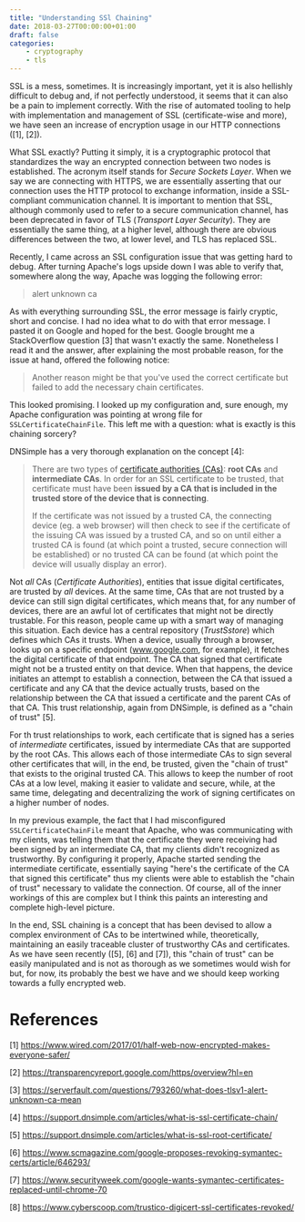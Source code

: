 ```yaml
---
title: "Understanding SSl Chaining"
date: 2018-03-27T00:00:00+01:00
draft: false
categories:
    - cryptography
    - tls
---
```


SSL is a mess, sometimes. It is increasingly important, yet it is also hellishly difficult to debug and, if not perfectly understood, it seems that it can also be a pain to implement correctly. With the rise of automated tooling to help with implementation and management of SSL (certificate-wise and more), we have seen an increase of encryption usage in our HTTP connections ([1], [2]).

What SSL exactly? Putting it simply, it is a cryptographic protocol that standardizes the way an encrypted connection between two nodes is established. The acronym itself stands for _Secure Sockets Layer_. When we say we are connecting with HTTPS, we are essentially asserting that our connection uses the HTTP protocol to exchange information, inside a SSL-compliant communication channel. It is important to mention that SSL, although commonly used to refer to a secure communication channel, has been deprecated in favor of TLS (_Transport Layer Security_). They are essentially the same thing, at a higher level, although there are obvious differences between the two, at lower level, and TLS has replaced SSL.

Recently, I came across an SSL configuration issue that was getting hard to debug. After turning Apache's logs upside down I was able to verify that, somewhere along the way, Apache was logging the following error:

> alert unknown ca

As with everything surrounding SSL, the error message is fairly cryptic, short and concise. I had no idea what to do with that error message. I pasted it on Google and hoped for the best. Google brought me a StackOverflow question [3] that wasn't exactly the same. Nonetheless I read it and the answer, after explaining the most probable reason, for the issue at hand, offered the following notice:

> Another reason might be that you've used the correct certificate but failed to add the necessary chain certificates.

This looked promising. I looked up my configuration and, sure enough, my Apache configuration was pointing at wrong file for `SSLCertificateChainFile`. This left me with a question: what is exactly is this chaining sorcery?

DNSimple has a very thorough explanation on the concept [4]:

> There are two types of [certificate authorities (CAs)](https://support.dnsimple.com/articles/what-is-certificate-authority): **root CAs** and **intermediate CAs**. In order for an SSL certificate to be trusted, that certificate must have been **issued by a CA that is included in the trusted store of the device that is connecting**.
>
> If the certificate was not issued by a trusted CA, the connecting device (eg. a web browser) will then check to see if the certificate of the issuing CA was issued by a trusted CA, and so on until either a trusted CA is found (at which point a trusted, secure connection will be established) or no trusted CA can be found (at which point the device will usually display an error).

Not _all_ CAs (_Certificate Authorities_), entities that issue digital certificates, are trusted by _all_ devices. At the same time, CAs that are not trusted by a device can still sign digital certificates, which means that, for any number of devices, there are an awful lot of certificates that might not be directly trustable.  For this reason, people came up with a smart way of managing this situation. Each device has a central repository (_TrustSstore_) which defines which CAs it trusts. When a device, usually through a browser, looks up on a specific endpoint (www.google.com, for example), it fetches the digital certificate of that endpoint. The CA that signed that certificate might not be a trusted entity on that device. When that happens, the device initiates an attempt to establish a connection, between the CA that issued a certificate and any CA that the device actually trusts, based on the relationship between the CA that issued a certificate and the parent CAs of that CA. This trust relationship, again from DNSimple, is defined as a "chain of trust" [5].

For th trust relationships to work, each certificate that is signed has a series of _intermediate_ certificates, issued by intermediate CAs that are supported by the root CAs. This allows each of those intermediate CAs to sign several other certificates that will, in the end, be trusted, given the "chain of trust" that exists to the original trusted CA. This allows to keep the number of root CAs at a low level, making it easier to validate and secure, while, at the same time, delegating and decentralizing the work of signing certificates on a higher number of nodes.

In my previous example, the fact that I had misconfigured `SSLCertificateChainFile` meant that Apache, who was communicating with my clients, was telling them that the certificate they were receiving had been signed by an intermediate CA, that my clients didn't recognized as trustworthy. By configuring it properly, Apache started sending the intermediate certificate, essentially saying "here's the certificate of the CA that signed this certificate" thus my clients were able to establish the "chain of trust" necessary to validate the connection. Of course, all of the inner workings of this are complex but I think this paints an interesting and complete high-level picture.

In the end, SSL chaining is a concept that has been devised to allow a complex environment of CAs to be intertwined while, theoretically, maintaining an easily traceable cluster of trustworthy CAs and certificates. As we have seen recently ([5], [6] and [7]), this "chain of trust" can be easily manipulated and is not as thorough as we sometimes would wish for but, for now, its probably the best we have and we should keep working towards a fully encrypted web.

# References

[1] https://www.wired.com/2017/01/half-web-now-encrypted-makes-everyone-safer/

[2] https://transparencyreport.google.com/https/overview?hl=en

[3] https://serverfault.com/questions/793260/what-does-tlsv1-alert-unknown-ca-mean

[4] https://support.dnsimple.com/articles/what-is-ssl-certificate-chain/

[5] https://support.dnsimple.com/articles/what-is-ssl-root-certificate/

[6] https://www.scmagazine.com/google-proposes-revoking-symantec-certs/article/646293/

[7] https://www.securityweek.com/google-wants-symantec-certificates-replaced-until-chrome-70

[8] https://www.cyberscoop.com/trustico-digicert-ssl-certificates-revoked/